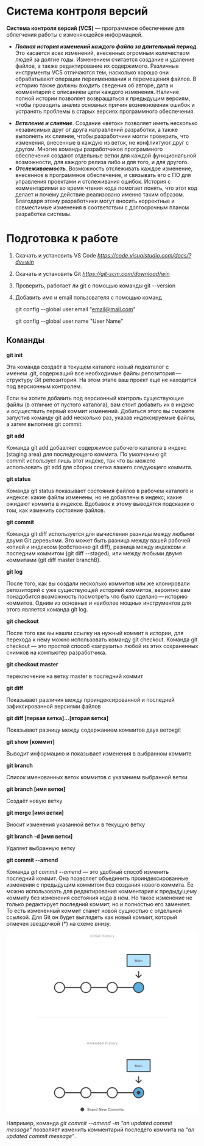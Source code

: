 # **Система контроля версий**

**Cистема контроля версий (VCS)** — программное обеспечение для облегчения работы с изменяющейся информацией.

- **_Полная история изменений каждого файла за длительный период_**. Это касается всех изменений, внесенных огромным количеством людей за долгие годы. Изменением считается создание и удаление файлов, а также редактирование их содержимого. Различные инструменты VCS отличаются тем, насколько хорошо они обрабатывают операции переименования и перемещения файлов. В историю также должны входить сведения об авторе, дата и комментарий с описанием цели каждого изменения. Наличие полной истории позволяет возвращаться к предыдущим версиям, чтобы проводить анализ основных причин возникновения ошибок и устранять проблемы в старых версиях программного обеспечения.

* **_Ветвление и слияние_**. Создание «веток» позволяет иметь несколько независимых друг от друга направлений разработки, а также выполнять их слияние, чтобы разработчики могли проверить, что изменения, внесенные в каждую из веток, не конфликтуют друг с другом. Многие команды разработчиков программного обеспечения создают отдельные ветки для каждой функциональной возможности, для каждого релиза либо и для того, и для другого.
* **_Отслеживаемость_**. Возможность отслеживать каждое изменение, внесенное в программное обеспечение, и связывать его с ПО для управления проектами и отслеживания ошибок. История с комментариями во время чтения кода помогает понять, что этот код делает и почему действие реализовано именно таким образом. Благодаря этому разработчики могут вносить корректные и совместимые изменения в соответствии с долгосрочным планом разработки системы.

# **Подготовка к работе**

1. Скачать и установить VS Code *https://code.visualstudio.com/docs/?dv=win*

2. Скачать и установить Git *https://git-scm.com/download/win*

3. Проверить, работает ли git с помощью команды
   git --version
4. Добавить имя и email пользователя с помощью команд

   git config --global user.email "email@mail.com"

   git config --global user.name "User Name"

## **Команды**

**git init**

Эта команда создаёт в текущем каталоге новый подкаталог с именем .git, содержащий все необходимые файлы репозитория — структуру Git репозитория. На этом этапе ваш проект ещё не находится под версионным контролем.

Если вы хотите добавить под версионный контроль существующие файлы (в отличие от пустого каталога), вам стоит добавить их в индекс и осуществить первый коммит изменений. Добиться этого вы сможете запустив команду git add несколько раз, указав индексируемые файлы, а затем выполнив git commit:

**git add**

Команда git add добавляет содержимое рабочего каталога в индекс (staging area) для последующего коммита. По умолчанию git commit использует лишь этот индекс, так что вы можете использовать git add для сборки слепка вашего следующего коммита.

**git status**

Команда git status показывает
состояния файлов в рабочем каталоге и индексе: какие файлы изменены, но не добавлены в индекс; какие ожидают коммита в индексе. Вдобавок к этому выводятся подсказки о том, как изменить состояние файлов.

**git commit**

Команда git diff используется для вычисления разницы между любыми двумя Git деревьями. Это может быть разница между вашей рабочей копией и индексом (собственно git diff), разница между индексом и последним коммитом (git diff --staged), или между любыми двумя коммитами (git diff master branchB).

**git log**

После того, как вы создали несколько коммитов или же клонировали репозиторий с уже существующей историей коммитов, вероятно вам понадобится возможность посмотреть что было сделано — историю коммитов. Одним из основных и наиболее мощных инструментов для этого является команда git log.

**git checkout**

После того как вы нашли ссылку на нужный коммит в истории, для перехода к нему можно использовать команду git checkout. Команда git checkout — это простой способ «загрузить» любой из этих сохраненных снимков на компьютер разработчика.

**git checkout master**

переключение на ветку master в последний коммит

**git diff**

Показывает различия между проиндексированной и последней зафиксированной версиями файлов

**git diff [первая ветка]...[вторая ветка]**

Показывает разницу между содержанием коммитов двух ветокgit

**git show [коммит]**

Выводит информацию и показывает изменения в выбранном коммите

**git branch**

Список именованных веток коммитов с указанием выбранной ветки

**git branch [имя ветки]**

Создаёт новую ветку

**git merge [имя ветки]**

Вносит изменения указанной ветки в текущую ветку

**git branch -d [имя ветки]**

Удаляет выбранную ветку

**git commit --amend**

Команда *git commit --amend* — это удобный способ изменить последний коммит. Она позволяет объединить проиндексированные изменения с предыдущим коммитом без создания нового коммита. Ее можно использовать для редактирования комментария к предыдущему коммиту без изменения состояния кода в нем. Но такое изменение не только редактирует последний коммит, но и полностью его заменяет. То есть измененный коммит станет новой сущностью с отдельной ссылкой. Для Git он будет выглядеть как новый коммит, который отмечен звездочкой (*) на схеме внизу.

![last_commit.svg](ameded_last_commit.svg)

Например, команда *git commit --amend -m "an updated commit message"* позволяет изменить комментарий последего коммита на *"an updated commit message"*.